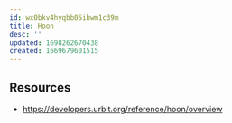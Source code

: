 ```yaml
---
id: wx0bkv4hyqbb05ibwm1c39m
title: Hoon
desc: ''
updated: 1698262670438
created: 1669679601515
---
```


## Resources

- https://developers.urbit.org/reference/hoon/overview